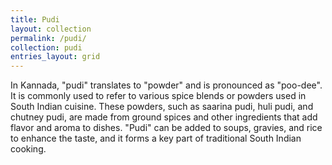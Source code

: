 ```yaml
---
title: Pudi
layout: collection
permalink: /pudi/
collection: pudi
entries_layout: grid
---
```


In Kannada, "pudi" translates to "powder" and is pronounced as "poo-dee". It is commonly used to refer to various spice blends or powders used in South Indian cuisine. These powders, such as saarina pudi, huli pudi, and chutney pudi, are made from ground spices and other ingredients that add flavor and aroma to dishes. "Pudi" can be added to soups, gravies, and rice to enhance the taste, and it forms a key part of traditional South Indian cooking.
